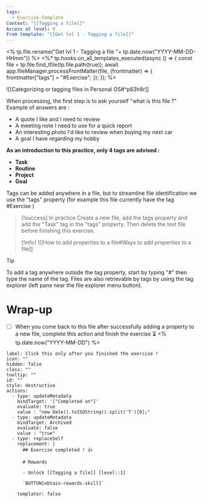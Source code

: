 ```yaml
---
tags:
  - Exercise-Template
Context: "[[Tagging a file]]"
Access at level: 0
From template: "[[Get lvl 1 - Tagging a file]]"
---
```

<% tp.file.rename("Get lvl 1 - Tagging a file "+ tp.date.now("YYYY-MM-DD-HHmm")) %>
<%* tp.hooks.on_all_templates_executed(async () => {
  const file = tp.file.find_tfile(tp.file.path(true));
  await app.fileManager.processFrontMatter(file, (frontmatter) => {
    frontmatter["tags"] = "#Exercise";
  });
}); 
%>


![[Categorizing or tagging files in Personal OS#^p63h8r]]

When processing, the first step is to ask yourself  "what is this file ?" Example of answers are : 
- A quote I like and I need to review
- A meeting note I need to use for a quick report
- An interesting photo I'd like to review when buying my next car
- A goal I have regarding my hobby

**As an introduction to this practice, only 4 tags are advised :** 
- **Task**
- **Routine**
- **Project**
- **Goal**

Tags can be added anywhere in a file, but to streamline file identification we use the "tags" property (for example this file currently have the tag #Exercise )
> [!success] In practice
> Create a new file, add the tags property and add the "Task" tag in the "tags" property. Then delete the test file before finishing this exercise. 

> [!info]
> ![[How to add properties to a file#Ways to add properties to a file]]

> [!tip]
> To add a tag anywhere outside the tag property, start by typing "#" then type the name of the tag. 
> Files are also retrievable by tags by using the tag explorer (left pane near the file explorer menu button). 


# Wrap-up

- [ ] When you come back to this file after successfully adding a property to a new file,  complete this action and finish the exercise ⏳ <% tp.date.now("YYYY-MM-DD") %>

```meta-bind-button
label: Click this only after you finished the exercise !
icon: ""
hidden: false
class: ""
tooltip: ""
id: ""
style: destructive
actions:
  - type: updateMetadata
    bindTarget: '["Completed on"]'
    evaluate: true
    value : "new Date().toISOString().split('T')[0];" 
  - type: updateMetadata
    bindTarget: Archived
    evaluate: false
    value : "true" 
  - type: replaceSelf
    replacement: |
      ## Exercise completed ! 👍 
      
      # Rewards
      
      - Unlock [[Tagging a file]] [level::1]
      
      `BUTTON[obtain-rewards-skill]`
      
    templater: false
```
